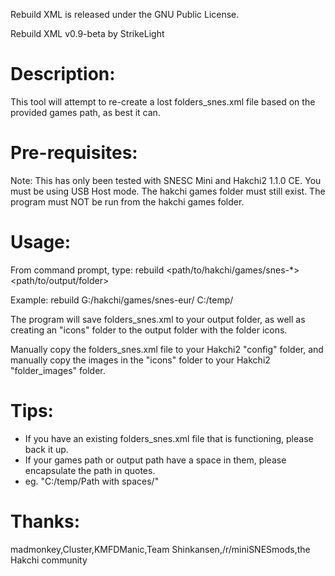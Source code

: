 Rebuild XML is released under the GNU Public License.

Rebuild XML v0.9-beta by StrikeLight

Description:
============
This tool will attempt to re-create a lost folders_snes.xml file
based on the provided games path, as best it can.

Pre-requisites:
===============
Note: This has only been tested with SNESC Mini and Hakchi2 1.1.0 CE.
You must be using USB Host mode.
The hakchi games folder must still exist.
The program must NOT be run from the hakchi games folder.

Usage:
======
From command prompt, type:
rebuild <path/to/hakchi/games/snes-*> <path/to/output/folder>

Example: rebuild G:/hakchi/games/snes-eur/ C:/temp/

The program will save folders_snes.xml to your output folder,
as well as creating an "icons" folder to the output folder with the folder icons.

Manually copy the folders_snes.xml file to your Hakchi2 "config" folder,
and manually copy the images in the "icons" folder to your Hakchi2 "folder_images" folder.


Tips:
=====
- If you have an existing folders_snes.xml file that is functioning, please back it up.
- If your games path or output path have a space in them, please encapsulate the path in quotes.
- eg. "C:/temp/Path with spaces/"

Thanks:
=======
madmonkey,Cluster,KMFDManic,Team Shinkansen,/r/miniSNESmods,the Hakchi community